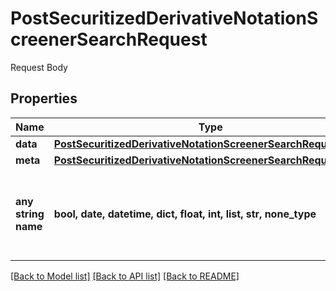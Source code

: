 # PostSecuritizedDerivativeNotationScreenerSearchRequest

Request Body

## Properties
Name | Type | Description | Notes
------------ | ------------- | ------------- | -------------
**data** | [**PostSecuritizedDerivativeNotationScreenerSearchRequestData**](PostSecuritizedDerivativeNotationScreenerSearchRequestData.md) |  | 
**meta** | [**PostSecuritizedDerivativeNotationScreenerSearchRequestMeta**](PostSecuritizedDerivativeNotationScreenerSearchRequestMeta.md) |  | [optional] 
**any string name** | **bool, date, datetime, dict, float, int, list, str, none_type** | any string name can be used but the value must be the correct type | [optional]

[[Back to Model list]](../README.md#documentation-for-models) [[Back to API list]](../README.md#documentation-for-api-endpoints) [[Back to README]](../README.md)


